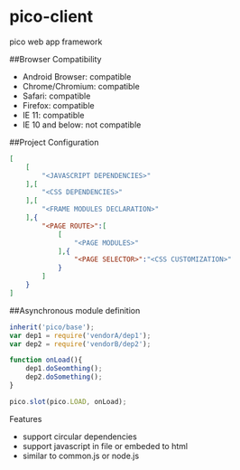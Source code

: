 pico-client
===========
pico web app framework

##Browser Compatibility
 * Android Browser: compatible
 * Chrome/Chromium: compatible
 * Safari: compatible
 * Firefox: compatible
 * IE 11: compatible
 * IE 10 and below: not compatible

##Project Configuration
```json
[
    [
        "<JAVASCRIPT DEPENDENCIES>"
    ],[
        "<CSS DEPENDENCIES>"
    ],[
        "<FRAME MODULES DECLARATION>"
    ],{
        "<PAGE ROUTE>":[
            [
                "<PAGE MODULES>"
            ],{
                "<PAGE SELECTOR>":"<CSS CUSTOMIZATION>"
            }
        ]
    }
]
```

##Asynchronous module definition
```javascript
inherit('pico/base');
var dep1 = require('vendorA/dep1');
var dep2 = require('vendorB/dep2');

function onLoad(){
    dep1.doSeomthing();
    dep2.doSomething();
}

pico.slot(pico.LOAD, onLoad);
```
Features
* support circular dependencies
* support javascript in file or embeded to html
* similar to common.js or node.js
